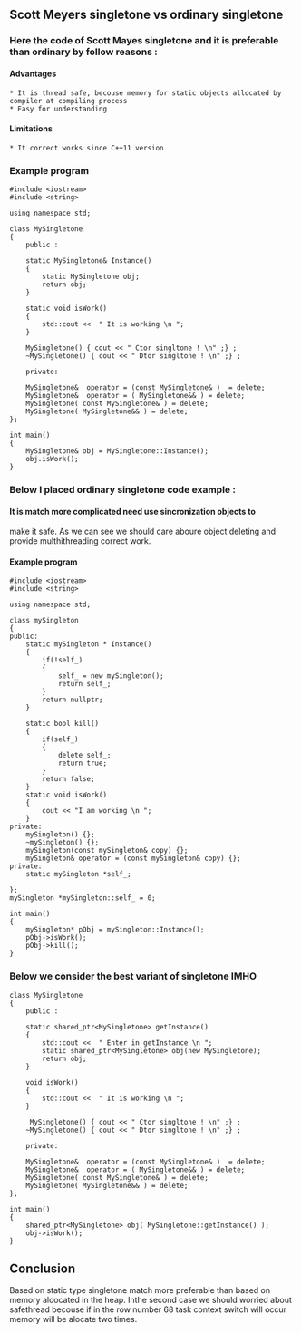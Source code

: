 ## Scott Meyers singletone vs ordinary singletone

### Here the code of Scott Mayes singletone and it is preferable than ordinary by follow reasons :
#### Advantages    
    * It is thread safe, becouse memory for static objects allocated by compiler at compiling process
    * Easy for understanding
#### Limitations
    * It correct works since C++11 version
    
### Example program
```
#include <iostream>
#include <string>

using namespace std;

class MySingletone
{
    public :
    
    static MySingletone& Instance()
    {
        static MySingletone obj;
        return obj;
    }
    
    static void isWork()
    {
        std::cout <<  " It is working \n ";
    }
    
    MySingletone() { cout << " Ctor singltone ! \n" ;} ;
    ~MySingletone() { cout << " Dtor singltone ! \n" ;} ;
     
    private:
     
    MySingletone&  operator = (const MySingletone& )  = delete;
    MySingletone&  operator = ( MySingletone&& ) = delete;
    MySingletone( const MySingletone& ) = delete;
    MySingletone( MySingletone&& ) = delete;
};

int main()
{
    MySingletone& obj = MySingletone::Instance();
    obj.isWork();
}
```

### Below I placed ordinary singletone code example  :
#### It is match more complicated need use sincronization objects to
make it safe. As we can see we should care aboure object deleting and provide multhithreading correct work.
      
#### Example program
```
#include <iostream>
#include <string>

using namespace std;

class mySingleton
{
public:
	static mySingleton * Instance()
	{
		if(!self_)
		{
			self_ = new mySingleton();
			return self_;
		}
		return nullptr;
	}

	static bool kill()
	{
		if(self_)
		{
			delete self_;
			return true;
		}
		return false;
	}
	static void isWork()
	{
	    cout << "I am working \n ";
	}
private:
	mySingleton() {};
	~mySingleton() {};
	mySingleton(const mySingleton& copy) {};
	mySingleton& operator = (const mySingleton& copy) {};
private:
	static mySingleton *self_;

};
mySingleton *mySingleton::self_ = 0;

int main()
{
    mySingleton* pObj = mySingleton::Instance();
    pObj->isWork();
    pObj->kill();
}
```
### Below we consider the best variant of singletone IMHO

```
class MySingletone
{
    public :
    
    static shared_ptr<MySingletone> getInstance()
    {
        std::cout <<  " Enter in getInstance \n ";
        static shared_ptr<MySingletone> obj(new MySingletone);
        return obj;
    }
        
    void isWork()
    {
        std::cout <<  " It is working \n ";
    }
   
     MySingletone() { cout << " Ctor singltone ! \n" ;} ;
    ~MySingletone() { cout << " Dtor singltone ! \n" ;} ;
    
    private:
           
    MySingletone&  operator = (const MySingletone& )  = delete;
    MySingletone&  operator = ( MySingletone&& ) = delete;
    MySingletone( const MySingletone& ) = delete;
    MySingletone( MySingletone&& ) = delete;
};

int main()
{
    shared_ptr<MySingletone> obj( MySingletone::getInstance() );
    obj->isWork();
}
```

## Conclusion
   Based on static type singletone match more preferable than based on memory aloocated in the heap. Inthe second case we should worried about safethread becouse if in the row number 68 task context switch will occur memory will be alocate two times.
